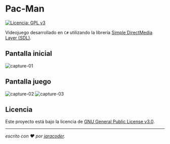 # Pac-Man
[![Licencia: GPL v3](https://img.shields.io/badge/License-GPLv3-blue.svg)](https://www.gnu.org/licenses/gpl-3.0)


Videojuego desarrollado en <code>C#</code> utilizando la librería [Simple DirectMedia Layer (SDL)](https://www.libsdl.org/).

## Pantalla inicial
![capture-01](https://user-images.githubusercontent.com/28895475/188011559-c739b53e-f5ab-4739-bc07-c9aad8a24f0d.png)


## Pantalla juego
![capture-02](https://user-images.githubusercontent.com/28895475/188011720-b34eff54-eef9-4e97-89a8-c91fefa90a42.png)
![capture-03](https://user-images.githubusercontent.com/28895475/188012081-e2251924-0207-4005-8a9f-77a371186571.png)




## Licencia
Este proyecto está bajo la licencia de [GNU General Public License v3.0](https://github.com/jaracoder/ASP.NET.WebControl.Toolkit/blob/main/LICENSE.MD).

---
_escrito con ❤️ por [jaracoder](https://github.com/jaracoder)._
